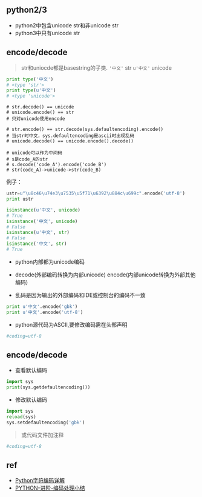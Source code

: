 
## python2/3

+ python2中包含unicode str和非unicode str
+ python3中只有unicode str

## encode/decode

>str和uniocde都是basestring的子类. `'中文'` str   `u'中文'` unicode
```py
print type('中文')
# <type 'str'>
print type(u'中文')
# <type 'unicode'>
```

```
# str.decode() == unicode
# unicode.encode() == str
# 只对unicode使用encode

# str.encode() == str.decode(sys.defaultencoding).encode()
# 当str时中文，sys.defaultencoding是ascii时出现乱码
# unicode.decode() == unicode.encode().decode()

# unicode可以作为中间码
# s是code_A的str
# s.decode('code_A').encode('code_B')
# str(code_A)->unicode->str(code_B)
```
例子：
```py
ustr=u"\u8c46\u74e3\u7535\u5f71\u6392\u884c\u699c".encode('utf-8')
print ustr

isinstance(u'中文', unicode)
# True
isinstance('中文', unicode)
# False
isinstance(u'中文', str)
# False
isinstance('中文', str)
# True
```
+ python内部都为unicode编码

+ decode(外部编码转换为内部unicode) encode(内部unicode转换为外部其他编码)

+ 乱码是因为输出的外部编码和IDE或控制台的编码不一致

```py
print u'中文'.encode('gbk')
print u'中文'.encode('utf-8')
```
+ python源代码为ASCII,要修改编码需在头部声明
```py
#coding=utf-8
```



## encode/decode

+ 查看默认编码
```py
import sys
print(sys.getdefaultencoding())
```

+ 修改默认编码
```py
import sys
reload(sys)
sys.setdefaultencoding('gbk')
```
>或代码文件加注释
```py
#coding=utf-8
```


## ref
+ [Python字符编码详解](http://python.jobbole.com/82107/)
+ [PYTHON-进阶-编码处理小结](http://wklken.me/posts/2013/08/31/python-extra-coding-intro.html)
